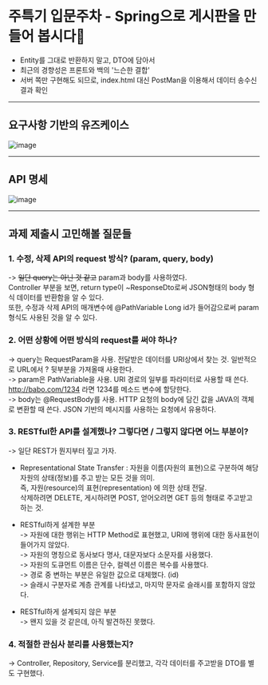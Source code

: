 # 주특기 입문주차 - Spring으로 게시판을 만들어 봅시다🌱
* Entity를 그대로 반환하지 말고, DTO에 담아서
* 최근의 경향성은 프론트와 백의 '느슨한 결합'
* 서버 쪽만 구현해도 되므로, index.html 대신 PostMan을 이용해서 데이터 송수신 결과 확인

---

## 요구사항 기반의 유즈케이스
![image](https://user-images.githubusercontent.com/122168823/217771183-822110f4-4b60-46a3-91e4-3475c90ced62.png)

---

## API 명세
![image](https://user-images.githubusercontent.com/122168823/217778385-63414999-495d-4019-9863-fe43e7101e1d.png)

---
## 과제 제출시 고민해볼 질문들

### 1. 수정, 삭제 API의 request 방식? (param, query, body)
-> ~~일단 query는 아닌 것 같고~~ param과 body를 사용하였다. <br>
Controller 부분을 보면, return type이 ~ResponseDto로써 JSON형태의 body 형식 데이터를 반환함을 알 수 있다. <br>
또한, 수정과 삭제 API의 매개변수에 @PathVariable Long id가 들어감으로써 param 형식도 사용된 것을 알 수 있다. <br>

### 2. 어떤 상황에 어떤 방식의 request를 써야 하나?
-> query는 RequestParam을 사용. 전달받은 데이터를 URI상에서 찾는 것. 일반적으로 URL에서 ? 뒷부분을 가져올때 사용한다. <br>
-> param은 PathVariable을 사용. URI 경로의 일부를 파라미터로 사용할 때 쓴다. http://babo.com/1234 라면 1234를 메소드 변수에 할당한다. <br>
-> body는 @RequestBody를 사용. HTTP 요청의 body에 담긴 값을 JAVA의 객체로 변환할 때 쓴다. JSON 기반의 메시지를 사용하는 요청에서 유용하다. <br>

### 3. RESTful한 API를 설계했나? 그렇다면 / 그렇지 않다면 어느 부분이?
-> 일단 REST가 뭔지부터 짚고 가자. <br>
* Representational State Transfer : 자원을 이름(자원의 표현)으로 구분하여 해당 자원의 상태(정보)를 주고 받는 모든 것을 의미. <br>
즉, 자원(resource)의 표현(representation) 에 의한 상태 전달. <br>
삭제하려면 DELETE, 게시하려면 POST, 얻어오려면 GET 등의 형태로 주고받고 하는 것.<br>

* RESTful하게 설계한 부분 <br>
-> 자원에 대한 행위는 HTTP Method로 표현했고, URI에 행위에 대한 동사표현이 들어가지 않았다. <br>
-> 자원의 명칭으로 동사보다 명사, 대문자보다 소문자를 사용했다. <br>
-> 자원의 도큐먼트 이름은 단수, 컬렉션 이름은 복수를 사용했다. <br>
-> 경로 중 변하는 부분은 유일한 값으로 대체했다. (id) <br>
-> 슬래시 구분자로 계층 관계를 나타냈고, 마지막 문자로 슬래시를 포함하지 않았다. <br>

* RESTful하게 설계되지 않은 부분 <br>
-> 왠지 있을 것 같은데, 아직 발견하진 못했다. <br>

### 4. 적절한 관심사 분리를 사용했는지?
-> Controller, Repository, Service를 분리했고, 각각 데이터를 주고받을 DTO를 별도 구현했다. <br>
